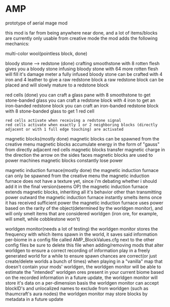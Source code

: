 AMP
===

prototype of aerial mage mod

this mod is far from being anywhere near done, and a lot of items/blocks are currently only usable from creative mode
the mod adds the following mechanics:

multi-color wool(pointless block, done)

bloody stone --> redstone (done)
	crafting smoothstone with 8 rotten flesh gives you a bloody stone
	infusing bloody stone with 64 more rotten flesh will fill it's damage meter
	a fully infused bloody stone can be crafted with 4 iron and 4 leather to give a raw redstone block
	a raw redstone block can be placed and will slowly mature to a redstone block

red cells (done)
	you can craft a glass pane with 8 smoothstone to get stone-banded glass
	you can craft a redstone block with 4 iron to get an iron-banded redstone block
	you can craft an iron-banded redstone block with 8 stone-banded glass to get 1 red cell
	
	red cells activate when receiving a redstone signal
	red cells activate when exactly 1 or 2 neighboring blocks (directly adjacent or with 1 full edge touching) are activated

magnetic blocks(mostly done)
	magnetic blocks can be spawned from the creative menu
	magnetic blocks accumulate energy in the form of "gauss" from directly adjacent red cells
	magnetic blocks transfer magnetic charge in the direction the arrow on the sides faces
	magnetic blocks are used to power machines
	magnetic blocks constantly lose power

magnetic induction furnace(mostly done)
	the magnetic induction furnace can only be spawned from the creative menu
	the magnetic induction furnace does not have a texture yet, since i'm debating whether i should add it in the final version(seems OP)
	the magnetic induction furnace extends magnetic blocks, inheriting all it's behavior other than transmitting power outward
	the magnetic induction furnace instantly smelts items once it has received sufficient power
	the magnetic induction furnace uses power based on the rarity of the object(determined by the worldgen monitor), and will only smelt items that are considered worldgen (iron ore, for example, will smelt, while cobblestone won't)
	
worldgen monitor(needs a lot of testing)
	the worldgen monitor stores the frequency with which items spawn in the world, it saves said information per-biome in a config file called AMP_BlockValues.cfg next to the other config files
	be sure to delete this file when adding/removing mods that alter worldgen to ensure a correct recording of information
	play in a freely generated world for a while to ensure spawn chances are correct(or just create/delete worlds a bunch of times)
	when playing in a "vanilla" map that doesn't contain your mods' worldgen, the worldgen monitor will be able to estimate the "intended" worldgen ores present in your current biome based on the recorded information
	in a future update, the worldgen monitor will store it's data on a per-dimension basis
	the worldgen monitor can accept blockID's and unlocalized names to exclude from worldgen (such as thaumcraft's aura nodes)
	the worldgen monitor may store blocks by metadata in a future update